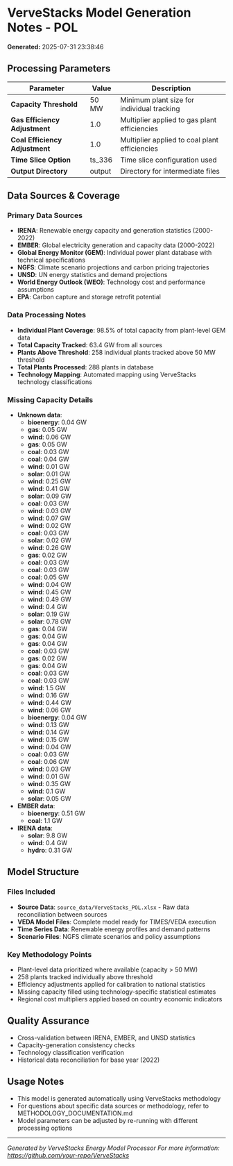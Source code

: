 # VerveStacks Model Generation Notes - POL

**Generated:** 2025-07-31 23:38:46

## Processing Parameters

| Parameter | Value | Description |
|-----------|-------|-------------|
| **Capacity Threshold** | 50 MW | Minimum plant size for individual tracking |
| **Gas Efficiency Adjustment** | 1.0 | Multiplier applied to gas plant efficiencies |
| **Coal Efficiency Adjustment** | 1.0 | Multiplier applied to coal plant efficiencies |
| **Time Slice Option** | ts_336 | Time slice configuration used |
| **Output Directory** | output | Directory for intermediate files |

## Data Sources & Coverage

### Primary Data Sources
- **IRENA**: Renewable energy capacity and generation statistics (2000-2022)
- **EMBER**: Global electricity generation and capacity data (2000-2022)
- **Global Energy Monitor (GEM)**: Individual power plant database with technical specifications
- **NGFS**: Climate scenario projections and carbon pricing trajectories
- **UNSD**: UN energy statistics and demand projections
- **World Energy Outlook (WEO)**: Technology cost and performance assumptions
- **EPA**: Carbon capture and storage retrofit potential

### Data Processing Notes
- **Individual Plant Coverage**: 98.5% of total capacity from plant-level GEM data
- **Total Capacity Tracked**: 63.4 GW from all sources
- **Plants Above Threshold**: 258 individual plants tracked above 50 MW threshold
- **Total Plants Processed**: 288 plants in database
- **Technology Mapping**: Automated mapping using VerveStacks technology classifications

### Missing Capacity Details
- **Unknown data**:
  - **bioenergy**: 0.04 GW
  - **gas**: 0.05 GW
  - **wind**: 0.06 GW
  - **gas**: 0.05 GW
  - **coal**: 0.03 GW
  - **coal**: 0.04 GW
  - **wind**: 0.01 GW
  - **solar**: 0.01 GW
  - **wind**: 0.25 GW
  - **wind**: 0.41 GW
  - **solar**: 0.09 GW
  - **coal**: 0.03 GW
  - **wind**: 0.03 GW
  - **wind**: 0.07 GW
  - **wind**: 0.02 GW
  - **coal**: 0.03 GW
  - **solar**: 0.02 GW
  - **wind**: 0.26 GW
  - **gas**: 0.02 GW
  - **coal**: 0.03 GW
  - **coal**: 0.03 GW
  - **coal**: 0.05 GW
  - **wind**: 0.04 GW
  - **wind**: 0.45 GW
  - **wind**: 0.49 GW
  - **wind**: 0.4 GW
  - **solar**: 0.19 GW
  - **solar**: 0.78 GW
  - **gas**: 0.04 GW
  - **gas**: 0.04 GW
  - **gas**: 0.04 GW
  - **coal**: 0.03 GW
  - **gas**: 0.02 GW
  - **gas**: 0.04 GW
  - **coal**: 0.03 GW
  - **coal**: 0.03 GW
  - **wind**: 1.5 GW
  - **wind**: 0.16 GW
  - **wind**: 0.44 GW
  - **wind**: 0.06 GW
  - **bioenergy**: 0.04 GW
  - **wind**: 0.13 GW
  - **wind**: 0.14 GW
  - **wind**: 0.15 GW
  - **wind**: 0.04 GW
  - **coal**: 0.03 GW
  - **coal**: 0.06 GW
  - **wind**: 0.03 GW
  - **wind**: 0.01 GW
  - **wind**: 0.35 GW
  - **wind**: 0.1 GW
  - **solar**: 0.05 GW
- **EMBER data**:
  - **bioenergy**: 0.51 GW
  - **coal**: 1.1 GW
- **IRENA data**:
  - **solar**: 9.8 GW
  - **wind**: 0.4 GW
  - **hydro**: 0.31 GW

## Model Structure

### Files Included
- **Source Data**: `source_data/VerveStacks_POL.xlsx` - Raw data reconciliation between sources
- **VEDA Model Files**: Complete model ready for TIMES/VEDA execution
- **Time Series Data**: Renewable energy profiles and demand patterns
- **Scenario Files**: NGFS climate scenarios and policy assumptions

### Key Methodology Points
- Plant-level data prioritized where available (capacity > 50 MW)
- 258 plants tracked individually above threshold
- Efficiency adjustments applied for calibration to national statistics
- Missing capacity filled using technology-specific statistical estimates
- Regional cost multipliers applied based on country economic indicators

## Quality Assurance
- Cross-validation between IRENA, EMBER, and UNSD statistics
- Capacity-generation consistency checks
- Technology classification verification
- Historical data reconciliation for base year (2022)

## Usage Notes
- This model is generated automatically using VerveStacks methodology
- For questions about specific data sources or methodology, refer to METHODOLOGY_DOCUMENTATION.md
- Model parameters can be adjusted by re-running with different processing options

---
*Generated by VerveStacks Energy Model Processor*
*For more information: https://github.com/your-repo/VerveStacks*
